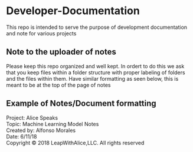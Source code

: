 # Developer-Documentation
This repo is intended to serve the purpose of development documentation and note for various projects

## Note to the uploader of notes
Please keep this repo organized and well kept. In ordert to do this we ask that you keep files within a folder structure with proper labeling of folders and the files within them. Have similar formatting as seen below, this is meant to be at the top of the page of notes

## Example of Notes/Document formatting

Project:  Alice Speaks  
Topic:  Machine Learning Model Notes   
Created by: Alfonso Morales   
Date: 6/11/18   
Copyright © 2018 LeapWithAlice,LLC. All rights reserved   


